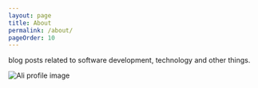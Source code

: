 ```yaml
---
layout: page
title: About
permalink: /about/
pageOrder: 10
---
```


blog posts related to software development, technology and other things.


 ![Ali profile image](https://dsm01pap001files.storage.live.com/y4mQ2zlTOi7ZuHVuYeLJq0YFOkiBKNCNPRDJhzZNuoCF7v2JCbDBLi8ZfQot0nBk52mVcIIVE15qduirR5eytt24XTyG1RAw1vfaUMwgnAL9a0OFVt7qXhW6tJx7EmXyYN6RgHGX0VnQmp9raqZ0utQfukzsyKnS46S2mlkEhg3nKK9blpUMBgi6R7Q1LRjqxZ8?width=1280&height=720&cropmode=none)



